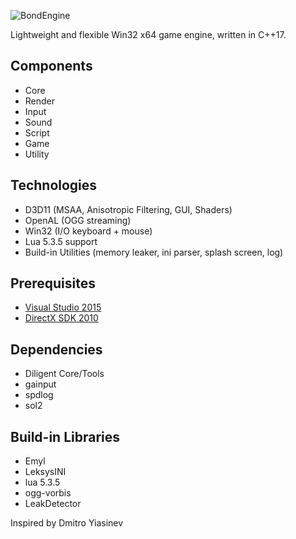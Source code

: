 ![BondEngine](https://github.com/bondarenko-me/BondEngine/blob/master/logo.png)

Lightweight and flexible Win32 x64 game engine, written in C++17.

Components
---------
- Core
- Render
- Input
- Sound
- Script
- Game
- Utility

Technologies
------------
- D3D11 (MSAA, Anisotropic Filtering, GUI, Shaders)
- OpenAL (OGG streaming)
- Win32 (I/O keyboard + mouse)
- Lua 5.3.5 support
- Build-in Utilities (memory leaker, ini parser, splash screen, log)

Prerequisites
-------------
- [Visual Studio 2015](http://www.visualstudio.com/)
- [DirectX SDK 2010](https://www.microsoft.com/en-us/download/details.aspx?id=6812)

Dependencies
------------
- Diligent Core/Tools
- gainput
- spdlog
- sol2

Build-in Libraries
-------------
- Emyl
- LeksysINI
- lua 5.3.5
- ogg-vorbis
- LeakDetector

Inspired by Dmitro Yiasinev
